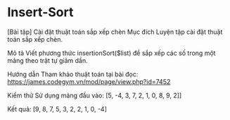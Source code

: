 # Insert-Sort

[Bài tập] Cài đặt thuật toán sắp xếp chèn
Mục đích
Luyện tập cài đặt thuật toán sắp xếp chèn.

Mô tả
Viết phương thức insertionSort($list) để sắp xếp các số trong một mảng theo trật tự giảm dần.

Hướng dẫn
Tham khảo thuật toán tại bài đọc: https://james.codegym.vn/mod/page/view.php?id=7452

Kiểm thử
Sử dụng mảng đầu vào: [5, -4, 3, 7, 2, 1, 0, 8, 9, 2]]

Kết quả: [9, 8, 7, 5, 3, 2, 2, 1, 0, -4]
